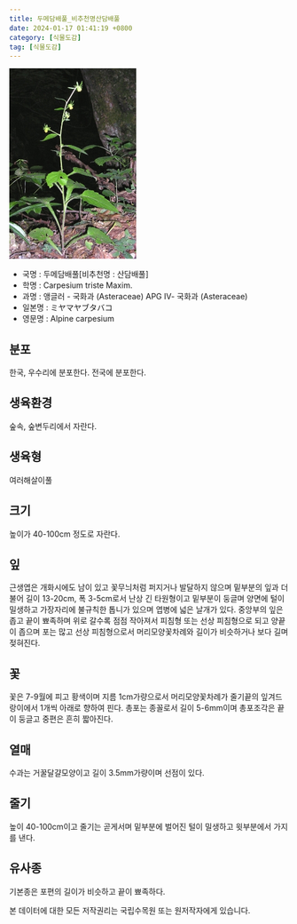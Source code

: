 ```yaml
---
title: 두메담배풀_비추천명산담배풀
date: 2024-01-17 01:41:19 +0800
category: [식물도감]
tag: [식물도감]
---
```




![두메담배풀[비추천명 : 산담배풀]](/assets/img/fileUpload/plants/basic/Compositae/Carpesium/9817/1_th2.jpg)
- 국명 : 두메담배풀[비추천명 : 산담배풀]
- 학명 : Carpesium triste Maxim.
- 과명 : 앵글러 - 국화과 (Asteraceae) APG Ⅳ- 국화과 (Asteraceae)
- 일본명 : ミヤマヤブタバコ
- 영문명 : Alpine carpesium


## 분포
한국, 우수리에 분포한다.
전국에 분포한다.
## 생육환경
숲속, 숲변두리에서 자란다.
## 생육형
여러해살이풀 
## 크기
높이가 40-100cm 정도로 자란다.
## 잎
근생엽은 개화시에도 남이 있고 꽃무늬처럼 퍼지거나 발달하지 않으며 밑부분의 잎과 더불어 길이 13-20cm, 폭 3-5cm로서 난상 긴 타원형이고 밑부분이 둥글며 양면에 털이 밀생하고 가장자리에 불규칙한 톱니가 있으며 엽병에 넓은 날개가 있다. 중앙부의 잎은 좁고 끝이 뾰족하며 위로 갈수록 점점 작아져서 피침형 또는 선상 피침형으로 되고 양끝이 좁으며 포는 많고 선상 피침형으로서 머리모양꽃차례와 길이가 비슷하거나 보다 길며 젖혀진다.
## 꽃
꽃은 7-9월에 피고 황색이며 지름 1cm가량으로서 머리모양꽃차례가 줄기끝의 잎겨드랑이에서 1개씩 아래로 향하여 핀다. 총포는 종꼴로서 길이 5-6mm이며 총포조각은 끝이 둥글고 중편은 흔히 짧아진다.
## 열매
수과는 거꿀달걀모양이고 길이 3.5mm가량이며 선점이 있다.
## 줄기
높이 40-100cm이고 줄기는 곧게서며 밑부분에 벌어진 털이 밀생하고 윗부분에서 가지를 낸다.
## 유사종
기본종은 포편의 길이가 비슷하고 끝이 뾰족하다.






본 데이터에 대한 모든 저작권리는 국립수목원 또는 원저작자에게 있습니다.
